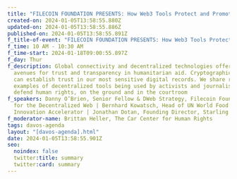 ```yaml
---
title: "FILECOIN FOUNDATION PRESENTS: How Web3 Tools Protect and Promote Human Rights"
created-on: 2024-01-05T13:58:55.880Z
updated-on: 2024-01-05T13:58:55.886Z
published-on: 2024-01-05T13:58:55.891Z
f_title-of-event: "FILECOIN FOUNDATION PRESENTS: How Web3 Tools Protect and Promote Human Rights"
f_time: 10 AM - 10:30 AM
f_time-start: 2024-01-18T09:00:55.897Z
f_day: Thur
f_description: Global connectivity and decentralized technologies offer new
  avenues for trust and transparency in humanitarian aid. Cryptographic proofs
  can establish trust in our most sensitive digital records. We share real-world
  examples of decentralized tools being used by activists and journalists to
  defend human rights, on the ground and in the courtroom
f_speakers: Danny O’Brien, Senior Fellow & DWeb Strategy, Filecoin Foundation
  for the Decentralized Web | Bernhard Kowatsch, Head of UN World Food Programme
  Innovation Accelerator | Jonathan Dotan, Founding Director, Starling Lab
f_moderator-name: Brittan Heller, The Car Center for Human Rights
tags: davos-agenda
layout: "[davos-agenda].html"
date: 2024-01-05T13:58:55.901Z
seo:
  noindex: false
  twitter:title: summary
  twitter:card: summary
---
```

